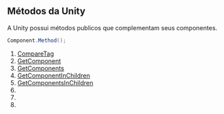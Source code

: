 ## Métodos da Unity

A Unity possui métodos publicos que complementam seus componentes.

```csharp
Component.Method();
```


1. [CompareTag](./7.1.comparetag.md)
1. [GetComponent](./7.2.getcomponent.md)
1. [GetComponents](./7.3.getcomponents.md)
1. [GetComponentInChildren](./7.4.getcompchildren.md)
1. [GetComponentsInChildren](./7.5.getcompschildren.md)
1. 
1. 
1. 